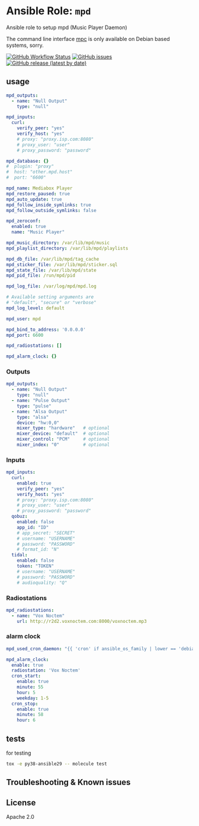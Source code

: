 
# Ansible Role:  `mpd`

Ansible role to setup mpd (Music Player Daemon)

The command line interface [mpc](https://www.musicpd.org/clients/mpc/) is only available on Debian based systems, sorry.


[![GitHub Workflow Status](https://img.shields.io/github/workflow/status/bodsch/ansible-mpd/CI)][ci]
[![GitHub issues](https://img.shields.io/github/issues/bodsch/ansible-mpd)][issues]
[![GitHub release (latest by date)](https://img.shields.io/github/v/release/bodsch/ansible-mpd)][releases]

[ci]: https://github.com/bodsch/ansible-mpd/actions
[issues]: https://github.com/bodsch/ansible-mpd/issues?q=is%3Aopen+is%3Aissue
[releases]: https://github.com/bodsch/ansible-mpd/releases


## usage

```yaml
mpd_outputs:
  - name: "Null Output"
    type: "null"

mpd_inputs:
  curl:
    verify_peer: "yes"
    verify_host: "yes"
    # proxy: "proxy.isp.com:8080"
    # proxy_user: "user"
    # proxy_password: "password"

mpd_database: {}
#  plugin: "proxy"
#  host: "other.mpd.host"
#  port: "6600"

mpd_name: Mediabox Player
mpd_restore_paused: true
mpd_auto_update: true
mpd_follow_inside_symlinks: true
mpd_follow_outside_symlinks: false

mpd_zeroconf:
  enabled: true
  name: "Music Player"

mpd_music_directory: /var/lib/mpd/music
mpd_playlist_directory: /var/lib/mpd/playlists

mpd_db_file: /var/lib/mpd/tag_cache
mpd_sticker_file: /var/lib/mpd/sticker.sql
mpd_state_file: /var/lib/mpd/state
mpd_pid_file: /run/mpd/pid

mpd_log_file: /var/log/mpd/mpd.log

# Available setting arguments are
# "default", "secure" or "verbose"
mpd_log_level: default

mpd_user: mpd

mpd_bind_to_address: '0.0.0.0'
mpd_port: 6600

mpd_radiostations: []

mpd_alarm_clock: {}
```

### Outputs

```yaml
mpd_outputs:
  - name: "Null Output"
    type: "null"
  - name: "Pulse Output"
    type: "pulse"
  - name: "Alsa Output"
    type: "alsa"
    device: "hw:0,0"
    mixer_type: "hardware"   # optional
    mixer_device: "default"  # optional
    mixer_control: "PCM"     # optional
    mixer_index: "0"         # optional
```

### Inputs 

```yaml
mpd_inputs:
  curl:
    enabled: true
    verify_peer: "yes"
    verify_host: "yes"
    # proxy: "proxy.isp.com:8080"
    # proxy_user: "user"
    # proxy_password: "password"
  qobuz:
    enabled: false
    app_id: "ID"
    # app_secret: "SECRET"
    # username: "USERNAME"
    # password: "PASSWORD"
    # format_id: "N"
  tidal:
    enabled: false
    token: "TOKEN"
    # username: "USERNAME"
    # password: "PASSWORD"
    # audioquality: "Q"
```

### Radiostations

```yaml
mpd_radiostations:
  - name: "Vox Noctem"
    url: http://r2d2.voxnoctem.com:8000/voxnoctem.mp3
```

### alarm clock

```yaml
mpd_used_cron_daemon: "{{ 'cron' if ansible_os_family | lower == 'debian' else 'cronie' }}"

mpd_alarm_clock:
  enable: true
  radiostation: 'Vox Noctem'
  cron_start:
    enable: true
    minute: 55
    hour: 5
    weekday: 1-5
  cron_stop:
    enable: true
    minute: 58
    hour: 6
```


## tests

for testing

```bash
tox -e py38-ansible29 -- molecule test
```

## Troubleshooting & Known issues



## License

Apache 2.0
